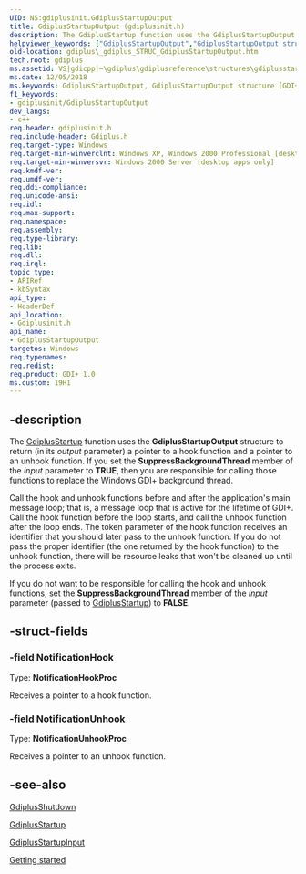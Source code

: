 ```yaml
---
UID: NS:gdiplusinit.GdiplusStartupOutput
title: GdiplusStartupOutput (gdiplusinit.h)
description: The GdiplusStartup function uses the GdiplusStartupOutput structure to return (in its output parameter) a pointer to a hook function and a pointer to an unhook function.
helpviewer_keywords: ["GdiplusStartupOutput","GdiplusStartupOutput structure [GDI+]","_gdiplus_STRUC_GdiplusStartupOutput","gdiplus._gdiplus_STRUC_GdiplusStartupOutput","gdiplusinit/GdiplusStartupOutput"]
old-location: gdiplus\_gdiplus_STRUC_GdiplusStartupOutput.htm
tech.root: gdiplus
ms.assetid: VS|gdicpp|~\gdiplus\gdiplusreference\structures\gdiplusstartupoutput.htm
ms.date: 12/05/2018
ms.keywords: GdiplusStartupOutput, GdiplusStartupOutput structure [GDI+], _gdiplus_STRUC_GdiplusStartupOutput, gdiplus._gdiplus_STRUC_GdiplusStartupOutput, gdiplusinit/GdiplusStartupOutput
f1_keywords:
- gdiplusinit/GdiplusStartupOutput
dev_langs:
- c++
req.header: gdiplusinit.h
req.include-header: Gdiplus.h
req.target-type: Windows
req.target-min-winverclnt: Windows XP, Windows 2000 Professional [desktop apps only]
req.target-min-winversvr: Windows 2000 Server [desktop apps only]
req.kmdf-ver: 
req.umdf-ver: 
req.ddi-compliance: 
req.unicode-ansi: 
req.idl: 
req.max-support: 
req.namespace: 
req.assembly: 
req.type-library: 
req.lib: 
req.dll: 
req.irql: 
topic_type:
- APIRef
- kbSyntax
api_type:
- HeaderDef
api_location:
- Gdiplusinit.h
api_name:
- GdiplusStartupOutput
targetos: Windows
req.typenames: 
req.redist: 
req.product: GDI+ 1.0
ms.custom: 19H1
---
```


## -description

The <a href="https://docs.microsoft.com/windows/desktop/api/gdiplusinit/nf-gdiplusinit-gdiplusstartup">GdiplusStartup</a> function uses the <b>GdiplusStartupOutput</b> structure to return (in its <i>output</i> parameter) a pointer to a hook function and a pointer to an unhook function. If you set the <b>SuppressBackgroundThread</b> member of the <i>input</i> parameter to <b>TRUE</b>, then you are responsible for calling those functions to replace the Windows GDI+ background thread.

Call the hook and unhook functions before and after the application's main message loop; that is, a message loop that is active for the lifetime of GDI+. Call the hook function before the loop starts, and call the unhook function after the loop ends. The token parameter of the hook function receives an identifier that you should later pass to the unhook function. If you do not pass the proper identifier (the one returned by the hook function) to the unhook function, there will be resource leaks that won't be cleaned up until the process exits.

If you do not want to be responsible for calling the hook and unhook functions, set the <b>SuppressBackgroundThread</b> member of the <i>input</i> parameter (passed to <a href="https://docs.microsoft.com/windows/desktop/api/gdiplusinit/nf-gdiplusinit-gdiplusstartup">GdiplusStartup</a>) to <b>FALSE</b>.

## -struct-fields

### -field NotificationHook

Type: <b>NotificationHookProc</b>

Receives a pointer to a hook function. 

### -field NotificationUnhook

Type: <b>NotificationUnhookProc</b>

Receives a pointer to an unhook function. 

## -see-also

<a href="https://docs.microsoft.com/windows/desktop/api/gdiplusinit/nf-gdiplusinit-gdiplusshutdown">GdiplusShutdown</a>

<a href="https://docs.microsoft.com/windows/desktop/api/gdiplusinit/nf-gdiplusinit-gdiplusstartup">GdiplusStartup</a>

<a href="https://docs.microsoft.com/windows/desktop/api/gdiplusinit/ns-gdiplusinit-gdiplusstartupinput">GdiplusStartupInput</a>

<a href="https://docs.microsoft.com/windows/desktop/gdiplus/-gdiplus-getting-started-use">Getting started</a>